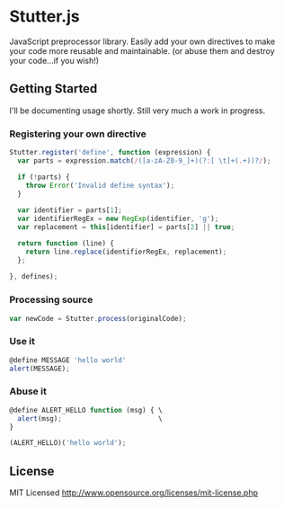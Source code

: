 Stutter.js
======

JavaScript preprocessor library. Easily add your own directives to make your code more reusable and maintainable. (or abuse them and destroy your code...if you wish!)

Getting Started
---------------

I'll be documenting usage shortly. Still very much a work in progress.

### Registering your own directive

``` javascript
Stutter.register('define', function (expression) {
  var parts = expression.match(/([a-zA-Z0-9_]+)(?:[ \t]+(.+))?/);

  if (!parts) {
    throw Error('Invalid define syntax');
  }
  
  var identifier = parts[1];
  var identifierRegEx = new RegExp(identifier, 'g');
  var replacement = this[identifier] = parts[2] || true;

  return function (line) {
    return line.replace(identifierRegEx, replacement);
  };
    
}, defines);
```

### Processing source

``` javascript
var newCode = Stutter.process(originalCode);
```

### Use it

``` javascript
@define MESSAGE 'hello world'
alert(MESSAGE);
```

### Abuse it

``` javascript
@define ALERT_HELLO function (msg) { \
  alert(msg);                        \
}

(ALERT_HELLO)('hello world');
```

License
------------

MIT Licensed
http://www.opensource.org/licenses/mit-license.php
